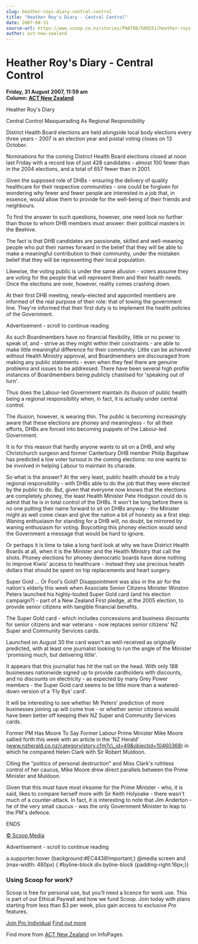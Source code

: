 ```yaml
---
slug: heather-roys-diary-central-control
title: "Heather Roy's Diary - Central Control"
date: 2007-08-31
source-url: https://www.scoop.co.nz/stories/PA0708/S00551/heather-roys-diary-central-control.htm
author: act-new-zealand
---
```

Heather Roy's Diary - Central Control
=====================================

**Friday, 31 August 2007, 11:59 am**  
**Column: [ACT New Zealand](https://info.scoop.co.nz/ACT_New_Zealand)**

Heather Roy's Diary

Central Control Masquerading As Regional Responsibility

District Health Board elections are held alongside local body elections every three years - 2007 is an election year and postal voting closes on 13 October.

Nominations for the coming District Health Board elections closed at noon last Friday with a record low of just 428 candidates - almost 100 fewer than in the 2004 elections, and a total of 657 fewer than in 2001.

Given the supposed role of DHBs - ensuring the delivery of quality healthcare for their respective communities - one could be forgiven for wondering why fewer and fewer people are interested in a job that, in essence, would allow them to provide for the well-being of their friends and neighbours.

To find the answer to such questions, however, one need look no further than those to whom DHB members must answer: their political masters in the Beehive.

The fact is that DHB candidates are passionate, skilled and well-meaning people who put their names forward in the belief that they will be able to make a meaningful contribution to their community, under the mistaken belief that they will be representing their local population.

Likewise, the voting public is under the same allusion - voters assume they are voting for the people that will represent them and their health needs. Once the elections are over, however, reality comes crashing down.

At their first DHB meeting, newly-elected and appointed members are informed of the real purpose of their role: that of towing the government line. They're informed that their first duty is to implement the health policies of the Government.

Advertisement - scroll to continue reading





As such Boardmembers have no financial flexibility, little or no power to speak of, and - strive as they might within their constraints - are able to make little meaningful difference for their community. Little can be achieved without Health Ministry approval, and Boardmembers are discouraged from making any public statements - even when they feel there are genuine problems and issues to be addressed. There have been several high profile instances of Boardmembers being publicly chastised for 'speaking out of turn'.

Thus does the Labour-led Government maintain its illusion of public health being a regional responsibility when, in fact, it is actually under central control.

The illusion, however, is wearing thin. The public is becoming increasingly aware that these elections are phoney and meaningless - for all their efforts, DHBs are forced into becoming puppets of the Labour-led Government.

It is for this reason that hardly anyone wants to sit on a DHB, and why Christchurch surgeon and former Canterbury DHB member Philip Bagshaw has predicted a low voter turnout in the coming elections: no one wants to be involved in helping Labour to maintain its charade.

So what is the answer? At the very least, public health should be a truly regional responsibility - with DHBs able to do the job that they were elected by the public to do. But, given that everyone now knows that the elections are completely phoney, the least Health Minister Pete Hodgson could do is admit that he is in total control of the DHBs. It won't be long before there is no one putting their name forward to sit on DHBs anyway - the Minister might as well come clean and give the nation a bit of honesty as a first step. Waning enthusiasm for standing for a DHB will, no doubt, be mirrored by waning enthusiasm for voting. Boycotting this phoney election would send the Government a message that would be hard to ignore.

Or perhaps it is time to take a long hard look at why we have District Health Boards at all, when it is the Minister and the Health Ministry that call the shots. Phoney elections for phoney democratic boards have done nothing to improve Kiwis' access to healthcare - instead they use precious health dollars that should be spent on hip replacements and heart surgery.

Super Gold ... Or Fool's Gold? Disappointment was also in the air for the nation's elderly this week when Associate Senior Citizens Minister Winston Peters launched his highly-touted Super Gold card (and his election campaign?) - part of a New Zealand First pledge, at the 2005 election, to provide senior citizens with tangible financial benefits.

The Super Gold card - which includes concessions and business discounts for senior citizens and war veterans - now replaces senior citizens' NZ Super and Community Services cards.

Launched on August 30 the card wasn't as well-received as originally predicted, with at least one journalist looking to run the angle of the Minister 'promising much, but delivering little'.

It appears that this journalist has hit the nail on the head. With only 188 businesses nationwide signed up to provide cardholders with discounts, and no discounts on electricity - as expected by many Grey Power members - the Super Gold card seems to be little more than a watered-down version of a 'Fly Bys' card'.

It will be interesting to see whether Mr Peters' prediction of more businesses joining up will come true - or whether senior citizens would have been better off keeping their NZ Super and Community Services cards.

Former PM Has Moore To Say Former Labour Prime Minister Mike Moore sallied forth this week with an article in the 'NZ Herald' (www.nzherald.co.nz/category/story.cfm?c\_id=49&objectid=10460368) in which he compared Helen Clark with Sir Robert Muldoon.

Citing the "politics of personal destruction" and Miss Clark's ruthless control of her caucus, Mike Moore drew direct parallels between the Prime Minister and Muldoon.

Given that this must have most irksome for the Prime Minister - who, it is said, likes to compare herself more with Sir Keith Holyoake - there wasn't much of a counter-attack. In fact, it is interesting to note that Jim Anderton - he of the very small caucus - was the only Government Minister to leap to the PM's defence.

ENDS

[© Scoop Media](http://www.scoop.co.nz/about/terms.html)  

Advertisement - scroll to continue reading



a.supporter:hover {background:#EC4438!important;} @media screen and (max-width: 480px) { #byline-block div.byline-block {padding-right:16px;}}

### Using Scoop for work?

Scoop is free for personal use, but you’ll need a licence for work use. This is part of our Ethical Paywall and how we fund Scoop. Join today with plans starting from less than $3 per week, plus gain access to exclusive _Pro_ features.  
  
[Join Pro Individual](https://pro.scoop.co.nz/Individual/?from=ProIn24) [Find out more](https://pro.scoop.co.nz/using-scoop-for-work/?from=ProIn24)

Find more from [ACT New Zealand](https://info.scoop.co.nz/ACT_New_Zealand) on InfoPages.
